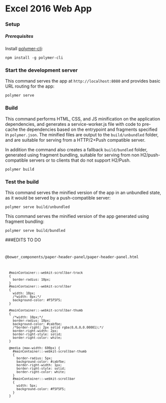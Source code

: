 # Excel 2016 Web App


### Setup




##### Prerequisites

Install [polymer-cli](https://github.com/Polymer/polymer-cli):

    npm install -g polymer-cli


### Start the development server

This command serves the app at `http://localhost:8080` and provides basic URL
routing for the app:

    polymer serve


### Build

This command performs HTML, CSS, and JS minification on the application
dependencies, and generates a service-worker.js file with code to pre-cache the
dependencies based on the entrypoint and fragments specified in `polymer.json`.
The minified files are output to the `build/unbundled` folder, and are suitable
for serving from a HTTP/2+Push compatible server.

In addition the command also creates a fallback `build/bundled` folder,
generated using fragment bundling, suitable for serving from non
H2/push-compatible servers or to clients that do not support H2/Push.

    polymer build

### Test the build

This command serves the minified version of the app in an unbundled state, as it would
be served by a push-compatible server:

    polymer serve build/unbundled

This command serves the minified version of the app generated using fragment bundling:

    polymer serve build/bundled

###EDITS TO DO
<code>
 
 @bower_components/paper-header-panel/paper-header-panel.html
 
      #mainContainer::-webkit-scrollbar-track
      {
        border-radius: 10px;
      }
      #mainContainer::-webkit-scrollbar
      {
        width: 10px;
        /*width: 8px;*/
        background-color: #F5F5F5;
      }

      #mainContainer::-webkit-scrollbar-thumb
      {
        /*width: 10px;*/
        border-radius: 10px;
        background-color: #cabfbe;
        /*border-right: 2px solid rgba(0,0,0,0.00001);*/
        border-right-width: 2px;
        border-right-style: solid;
        border-right-color: white;
      }

      @media (max-width: 600px) {
        #mainContainer::-webkit-scrollbar-thumb
        {
          border-radius: 5px;
          background-color: #cabfbe;
          border-right-width: 1px;
          border-right-style: solid;
          border-right-color: white;
        }
        #mainContainer::-webkit-scrollbar
        {
          width: 5px;
          background-color: #F5F5F5;
        }
      }
</code>

